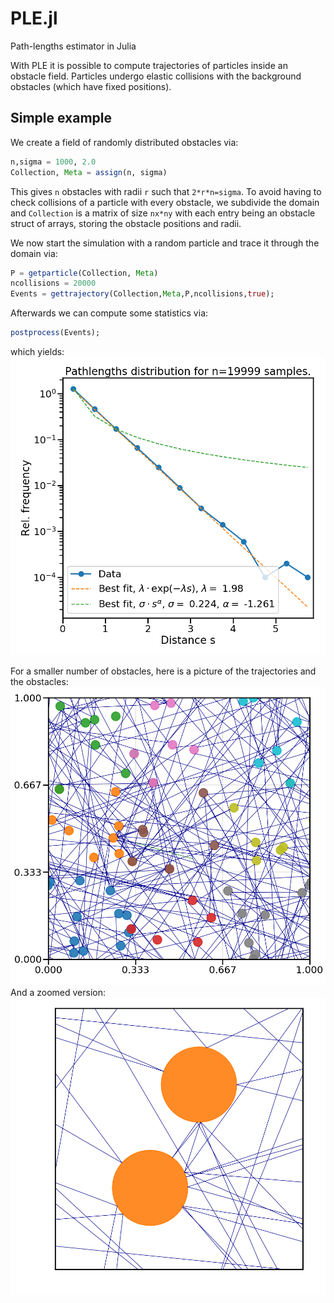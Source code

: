 # PLE.jl
Path-lengths estimator in Julia


With PLE it is possible to compute trajectories of particles inside an obstacle field. Particles undergo elastic collisions with the background obstacles (which have fixed positions).


## Simple example

We create a field of randomly distributed obstacles via:
```julia
n,sigma = 1000, 2.0
Collection, Meta = assign(n, sigma)
```

This gives `n` obstacles with radii `r` such that `2*r*n=sigma`.
To avoid having to check collisions of a particle with every obstacle, we subdivide the domain and `Collection` is a matrix of size `nx*ny` with each entry being an obstacle struct of arrays, storing the obstacle positions and radii.


We now start the simulation with a random particle and trace it through the domain via:
```julia
P = getparticle(Collection, Meta)
ncollisions = 20000
Events = gettrajectory(Collection,Meta,P,ncollisions,true);
```

Afterwards we can compute some statistics via:
```julia
postprocess(Events);
```
which yields:
![Histogram with best fits of path-lengths.](/figures/Distribution.png?raw=true "Path-lengths distribution")


For a smaller number of obstacles, here is a picture of the trajectories and the obstacles:
![Particle traveling through obstacle field.](/figures/Lattice.png?raw=true "Lattice with trajectories")
And a zoomed version:
![Particle traveling through obstacle field, zoomed.](/figures/Lattice_zoom.png?raw=true "Zoomed lattice with trajectories")


